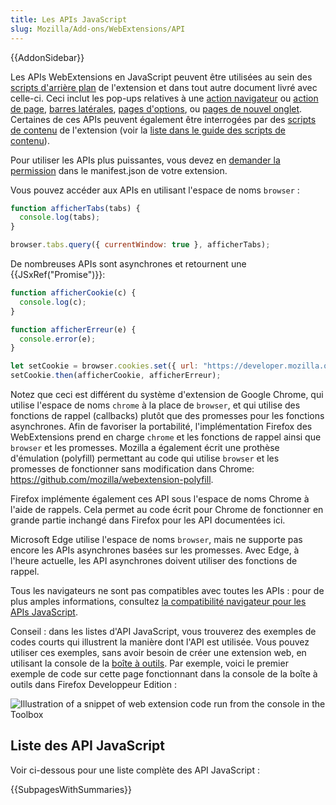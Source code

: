 ```yaml
---
title: Les APIs JavaScript
slug: Mozilla/Add-ons/WebExtensions/API
---
```


{{AddonSidebar}}

Les APIs WebExtensions en JavaScript peuvent être utilisées au sein des [scripts d'arrière plan](/fr/docs/Mozilla/Add-ons/WebExtensions/Anatomy_of_a_WebExtension) de l'extension et dans tout autre document livré avec celle-ci. Ceci inclut les pop-ups relatives à une [action navigateur](/fr/docs/Mozilla/Add-ons/WebExtensions/user_interface/Toolbar_button) ou [action de page](/fr/docs/Mozilla/Add-ons/WebExtensions/user_interface/Page_actions), [barres latérales](/fr/docs/Mozilla/Add-ons/WebExtensions/user_interface/Sidebars), [pages d'options](/fr/docs/Mozilla/Add-ons/WebExtensions/user_interface/Options_pages), ou [pages de nouvel onglet](/fr/docs/Mozilla/Add-ons/WebExtensions/manifest.json/chrome_url_overrides). Certaines de ces APIs peuvent également être interrogées par des [scripts de contenu](/fr/docs/Mozilla/Add-ons/WebExtensions/Anatomy_of_a_WebExtension#content_scripts) de l'extension (voir la [liste dans le guide des scripts de contenu](/fr/docs/Mozilla/Add-ons/WebExtensions/Content_scripts#webextension_apis)).

Pour utiliser les APIs plus puissantes, vous devez en [demander la permission](/fr/docs/Mozilla/Add-ons/WebExtensions/manifest.json/permissions) dans le manifest.json de votre extension.

Vous pouvez accéder aux APIs en utilisant l'espace de noms `browser` :

```js
function afficherTabs(tabs) {
  console.log(tabs);
}

browser.tabs.query({ currentWindow: true }, afficherTabs);
```

De nombreuses APIs sont asynchrones et retournent une {{JSxRef("Promise")}}:

```js
function afficherCookie(c) {
  console.log(c);
}

function afficherErreur(e) {
  console.error(e);
}

let setCookie = browser.cookies.set({ url: "https://developer.mozilla.org/" });
setCookie.then(afficherCookie, afficherErreur);
```

Notez que ceci est différent du système d'extension de Google Chrome, qui utilise l'espace de noms `chrome` à la place de `browser`, et qui utilise des fonctions de rappel (callbacks) plutôt que des promesses pour les fonctions asynchrones. Afin de favoriser la portabilité, l'implémentation Firefox des WebExtensions prend en charge `chrome` et les fonctions de rappel ainsi que `browser` et les promesses. Mozilla a également écrit une prothèse d'émulation (polyfill) permettant au code qui utilise `browser` et les promesses de fonctionner sans modification dans Chrome: <https://github.com/mozilla/webextension-polyfill>.

Firefox implémente également ces API sous l'espace de noms Chrome à l'aide de rappels. Cela permet au code écrit pour Chrome de fonctionner en grande partie inchangé dans Firefox pour les API documentées ici.

Microsoft Edge utilise l'espace de noms `browser`, mais ne supporte pas encore les APIs asynchrones basées sur les promesses. Avec Edge, à l'heure actuelle, les API asynchrones doivent utiliser des fonctions de rappel.

Tous les navigateurs ne sont pas compatibles avec toutes les APIs : pour de plus amples informations, consultez [la compatibilité navigateur pour les APIs JavaScript](/fr/docs/Mozilla/Add-ons/WebExtensions/Browser_support_for_JavaScript_APIs).

Conseil : dans les listes d'API JavaScript, vous trouverez des exemples de codes courts qui illustrent la manière dont l'API est utilisée. Vous pouvez utiliser ces exemples, sans avoir besoin de créer une extension web, en utilisant la console de la [boîte à outils](https://extensionworkshop.com/documentation/develop/debugging/#developer-tools-toolbox). Par exemple, voici le premier exemple de code sur cette page fonctionnant dans la console de la boîte à outils dans Firefox Developpeur Edition :

![Illustration of a snippet of web extension code run from the console in the Toolbox](javaScript_exercised_in_console.jpg)

## Liste des API JavaScript

Voir ci-dessous pour une liste complète des API JavaScript :

{{SubpagesWithSummaries}}
